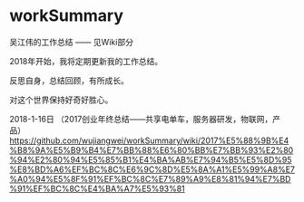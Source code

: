 # workSummary
吴江伟的工作总结 —— 见Wiki部分

2018年开始，我将定期更新我的工作总结。

反思自身，总结回顾，有所成长。

对这个世界保持好奇好胜心。

2018-1-16日 （2017创业年终总结——共享电单车，服务器研发，物联网，产品）
https://github.com/wujiangwei/workSummary/wiki/2017%E5%88%9B%E4%B8%9A%E5%B9%B4%E7%BB%88%E6%80%BB%E7%BB%93%E2%80%94%E2%80%94%E5%85%B1%E4%BA%AB%E7%94%B5%E5%8D%95%E8%BD%A6%EF%BC%8C%E6%9C%8D%E5%8A%A1%E5%99%A8%E7%A0%94%E5%8F%91%EF%BC%8C%E7%89%A9%E8%81%94%E7%BD%91%EF%BC%8C%E4%BA%A7%E5%93%81
